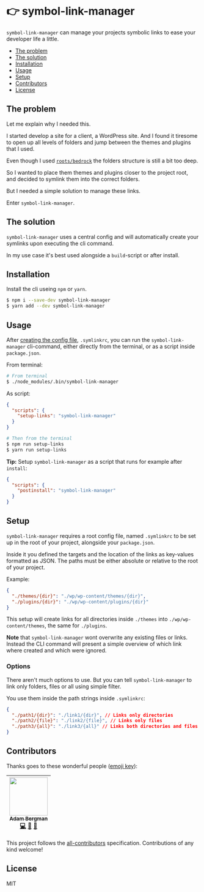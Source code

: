 # 👉 symbol-link-manager

`symbol-link-manager` can manage your projects symbolic links to ease your
developer life a little.

<!-- START doctoc generated TOC please keep comment here to allow auto update -->

<!-- DON'T EDIT THIS SECTION, INSTEAD RE-RUN doctoc TO UPDATE -->

<!-- DON'T EDIT THIS SECTION, INSTEAD RE-RUN doctoc TO UPDATE -->

* [The problem](#the-problem)
* [The solution](#the-solution)
* [Installation](#installation)
* [Usage](#usage)
* [Setup](#setup)
* [Contributors](#contributors)
* [License](#license)

<!-- END doctoc generated TOC please keep comment here to allow auto update -->

## The problem

Let me explain why I needed this.

I started develop a site for a client, a WordPress site. And I found it tiresome
to open up all levels of folders and jump between the themes and plugins that I
used.

Even though I used [`roots/bedrock`](https://github.com/roots/bedrock) the
folders structure is still a bit too deep.

So I wanted to place them themes and plugins closer to the project root, and
decided to symlink them into the correct folders.

But I needed a simple solution to manage these links.

Enter `symbol-link-manager`.

## The solution

`symbol-link-manager` uses a central config and will automatically create your
symlinks upon executing the cli command.

In my use case it's best used alongside a `build`-script or after install.

## Installation

Install the cli useing `npm` or `yarn`.

```sh
$ npm i --save-dev symbol-link-manager
$ yarn add --dev symbol-link-manager
```

## Usage

After [creating the config file](#setup), `.symlinkrc`, you can run the
`symbol-link-manager` cli-command, either directly from the terminal, or as a
script inside `package.json`.

From terminal:

```sh
# From terminal
$ ./node_modules/.bin/symbol-link-manager
```

As script:

```json
{
  "scripts": {
    "setup-links": "symbol-link-manager"
  }
}
```

```sh
# Then from the terminal
$ npm run setup-links
$ yarn run setup-links
```

**Tip:** Setup `symbol-link-manager` as a script that runs for example after
`install`:

```json
{
  "scripts": {
    "postinstall": "symbol-link-manager"
  }
}
```

## Setup

`symbol-link-manager` requires a root config file, named `.symlinkrc` to be set
up in the root of your project, alongside your `package.json`.

Inside it you defined the targets and the location of the links as key-values
formatted as JSON. The paths must be either absolute or relative to the root of
your project.

Example:

```json
{
  "./themes/{dir}": "./wp/wp-content/themes/{dir}",
  "./plugins/{dir}": "./wp/wp-content/plugins/{dir}"
}
```

This setup will create links for all directories inside `./themes` into
`./wp/wp-content/themes`, the same for `./plugins`.

**Note** that `symbol-link-manager` wont overwrite any existing files or links.
Instead the CLI command will present a simple overview of which link where
created and which were ignored.

### Options

There aren't much options to use. But you can tell `symbol-link-manager` to link
only folders, files or all using simple filter.

You use them inside the path strings inside `.symlinkrc`:

```json
{
  "./path1/{dir}": "./link1/{dir}", // Links only directories
  "./path2/{file}": "./link2/{file}", // Links only files
  "./path3/{all}": "./link3/{all}" // Links both directories and files
}
```

## Contributors

Thanks goes to these wonderful people
([emoji key](https://github.com/kentcdodds/all-contributors#emoji-key)):

<!-- ALL-CONTRIBUTORS-LIST:START - Do not remove or modify this section -->

<!-- prettier-ignore -->
| [<img src="https://avatars1.githubusercontent.com/u/13746650?v=4" width="100px;"/><br /><sub><b>Adam Bergman</b></sub>](http://fransvilhelm.com)<br />[💻](https://github.com/adambrgmn/symbol-link-manager/commits?author=adambrgmn "Code") [📖](https://github.com/adambrgmn/symbol-link-manager/commits?author=adambrgmn "Documentation") [🤔](#ideas-adambrgmn "Ideas, Planning, & Feedback") |
| :---: |

<!-- ALL-CONTRIBUTORS-LIST:END -->

This project follows the
[all-contributors](https://github.com/kentcdodds/all-contributors)
specification. Contributions of any kind welcome!

## License

MIT
